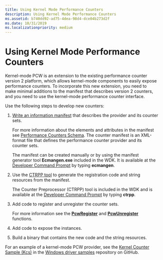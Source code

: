 ```yaml
---
title: Using Kernel Mode Performance Counters
description: Using Kernel Mode Performance Counters
ms.assetid: b740dd92-ad75-4dea-98d4-dce04b273d2f
ms.date: 10/31/2019
ms.localizationpriority: medium
---
```


# Using Kernel Mode Performance Counters

Kernel-mode PCW is an extension to the existing performance counter version 2 platform, which allows kernel-mode components to easily expose performance counters. To incorporate this new extension, you need to make minimal additions to the manifest that describes version 2 counters, and you need to use the kernel-mode performance counter interface.

Use the following steps to develop new counters:

1. [Write an information manifest](https://docs.microsoft.com/windows/win32/wes/writing-an-instrumentation-manifest) that describes the provider and its counter sets.

    For more information about the elements and attributes in the manifest see [Performance Counters Schema](https://go.microsoft.com/fwlink/p/?linkid=147029). The counter manifest is an XML-format file that defines the performance counter provider and its counter sets.

    The manifest can be created manually or by using the manifest generator tool **Ecmangen.exe** included in the WDK. It is available at the [Developer Command Prompt](https://docs.microsoft.com/dotnet/framework/tools/developer-command-prompt-for-vs) by typing **ecmangen**.

2. Use the [CTRPP tool](https://go.microsoft.com/fwlink/p/?linkid=144441) to generate the registration code and string resources from the manifest.

    The Counter Preprocessor (CTRPP) tool is included in the WDK and is available at the [Developer Command Prompt](https://docs.microsoft.com/dotnet/framework/tools/developer-command-prompt-for-vs) by typing **ctrpp**.

3. Add code to register and unregister the counter sets.

    For more information see the [**PcwRegister**](https://docs.microsoft.com/windows-hardware/drivers/ddi/wdm/nf-wdm-pcwregister) and [**PcwUnregister**](https://docs.microsoft.com/windows-hardware/drivers/ddi/wdm/nf-wdm-pcwunregister) functions.

4. Add code to expose the instances.

5. Build a binary that contains the new code and the string resources.

For an example of a kernel-mode PCW provider, see the [Kernel Counter Sample (Kcs)](https://go.microsoft.com/fwlink/p/?LinkId=617718) in the [Windows driver samples](https://go.microsoft.com/fwlink/p/?LinkId=616507) repository on GitHub.
